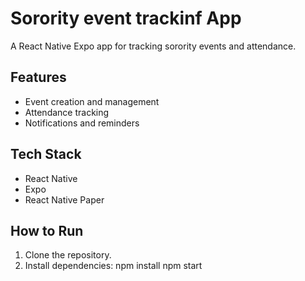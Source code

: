 # Sorority event trackinf App

A React Native Expo app for tracking sorority events and attendance.

## Features
- Event creation and management
- Attendance tracking
- Notifications and reminders

## Tech Stack 
- React Native
- Expo
- React Native Paper

## How to Run
1. Clone the repository.
2. Install dependencies:
   npm install
   npm start
